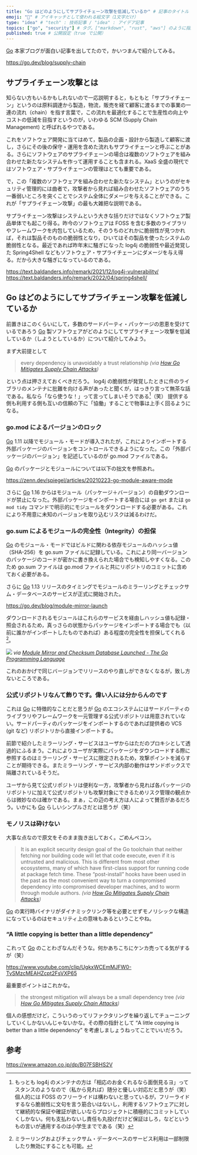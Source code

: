 ```yaml
---
title: "Go はどのようにしてサプライチェーン攻撃を低減しているか" # 記事のタイトル
emoji: "🤔" # アイキャッチとして使われる絵文字（1文字だけ）
type: "idea" # "tech" : 技術記事 / "idea" : アイデア記事
topics: ["go", "security"] # タグ。["markdown", "rust", "aws"] のように指定する
published: true # 公開設定（true で公開）
---
```


[Go] 本家ブログが面白い記事を出してたので，かいつまんで紹介してみる。

https://go.dev/blog/supply-chain

## サプライチェーン攻撃とは

知らない方もいるかもしれないので一応説明すると，もともと「サプライチェーン」というのは原料調達から製造，物流，販売を経て顧客に渡るまでの事業の一連の流れ（chain）を指す言葉で，この流れを最適化することで生産性の向上やコストの低減を目指すというのが，いわゆる SCM (Supply Chain Management) と呼ばれるやつである。

これをソフトウェア開発に当てはめて，製品の企画・設計から製造して顧客に渡し，さらにその後の保守・運用を含めた流れもサプライチェーンと呼ぶことがある。さらにソフトウェアのサプライチェーンの場合は複数のソフトウェアを組み合わせた新たなシステムを作って運用することも含まれる。XaaS 全盛の現代ではソフトウェア・サプライチェーンの管理はとても重要である。

で，この「複数のソフトウェアを組み合わせた新たなシステム」というのがセキュリティ管理的には曲者で，攻撃者から見れば組み合わせたソフトウェアのうち一番弱いところを突くことでシステム全体にダメージを与えることができる。これが「サプライチェーン攻撃」の最も大雑把な説明である。

サプライチェーン攻撃はシステムという大きな括りだけではなくソフトウェア製品単体でも起こり得る。昨今のソフトウェアは FOSS を含む多数のライブラリやフレームワークを内包しているため，そのうちのどれかに脆弱性が見つかれば，それは製品そのものの脆弱性となり，ひいてはその製品を使ったシステムの脆弱性となる。最近であれば昨年末に騒ぎになった log4j の脆弱性や最近発覚した Spring4Shell などもソフトウェア・サプライチェーンにダメージを与え得る。だから大きな騒ぎになっているのである。

https://text.baldanders.info/remark/2021/12/log4j-vulnerability/
https://text.baldanders.info/remark/2022/04/spring4shell/

## Go はどのようにしてサプライチェーン攻撃を低減しているか

前置きはこのくらいにして，多数のサードパーティ・パッケージの恩恵を受けているであろう [Go] 製ソフトウェアがどのようにしてサプライチェーン攻撃を低減しているか（しようとしているか）について紹介してみよう。

まず大前提として

> every dependency is unavoidably a trust relationship
*(via [How Go Mitigates Supply Chain Attacks](https://go.dev/blog/supply-chain))*

という点は押さえておくべきだろう。 log4j の脆弱性が発覚したときに件のライブラリのメンテナに批難を向ける声があったと聞くが，はっきり言って無茶な話である。私なら「なら使うな！」って言ってしまいそうである[^log4j]（笑） 提供する側も利用する側も互いの信頼の下に「協働」することで物事は上手く回るようになる。

[^log4j]: もっとも log4j のメンテナの方は「相応のお金くれるなら面倒見るヨ」ってスタンスのようなので（私から見れば）随分と優しい対応だと思うが（笑） 個人的には FOSS のフリーライドは構わないと思っているが，フリーライドするなら脆弱性に文句を言う筋合いはないし，利用するソフトウェアに対して継続的な保証や確証が欲しいならプロジェクトに積極的にコミットしていくしかない。何も支払わないし責任も丸投げだけど保証はしろ，などというもの言いが通用するのは小学生までである（笑）

### go.mod によるバージョンのロック

[Go] 1.11 以降でモジュール・モードが導入されたが，これによりインポートする外部パッケージのバージョンをコントロールできるようになった。この「外部パッケージのバージョン」を記述しているのが go.mod ファイルである。

[Go] のパッケージとモジュールについては以下の拙文を参照あれ。

https://zenn.dev/spiegel/articles/20210223-go-module-aware-mode

さらに [Go] 1.16 からはモジュール（パッケージ＋バージョン）の自動ダウンロードが禁止になった。外部パッケージをインポートする場合には `go get` または `go mod tidy` コマンドで明示的にモジュールをダウンロードする必要がある。これにより不用意に未知のバージョンを取り込むリスクは減るわけだ。

### go.sum によるモジュールの完全性（Integrity）の担保

[Go] のモジュール・モードではビルドに関わる依存モジュールのハッシュ値（SHA-256）を go.sum ファイルに記録している。これにより同一バージョンのパッケージのコードが密かに書き換えられた場合でも検知しやすくなる。このため go.sum ファイルは go.mod ファイルと共にリポジトリのコミットに含めておく必要がある。

さらに [Go] 1.13 リリースのタイミングでモジュールのミラーリングとチェックサム・データベースのサービスが正式に開始された。

https://go.dev/blog/module-mirror-launch

ダウンロードされるモジュールはこれらのサービスを経由しハッシュ値も記録・照会されるため，真っさらの状態からパッケージをインポートする場合でも（以前に誰かがインポートしたものであれば）ある程度の完全性を担保してくれる[^disable]。

![](https://go.dev/blog/module-mirror-launch/sumdb-protocol.png)
*via [Module Mirror and Checksum Database Launched - The Go Programming Language](https://go.dev/blog/module-mirror-launch)*

[^disable]: ミラーリングおよびチェックサム・データベースのサービス利用は一部制限したり無効にすることも可能。

これのおかげで同じバージョンでリリースのやり直しができなくなるが，致し方ないところである。

### 公式リポジトリなんて飾りです。偉い人には分からんのです

これは [Go] に特徴的なことだと思うが [Go] のエコシステムにはサードパーティのライブラリやフレームワークを一元管理する公式リポジトリは用意されていない。サードパーティのパッケージをインポートするのであれば提供者の VCS (git など) リポジトリから直接インポートする。

前節で紹介したミラーリング・サービスはユーザからはただのプロキシとして透過的にふるまう。これによりユーザが実際にパッケージをダウンロードする際に参照するのはミラーリング・サービスに限定されるため，攻撃ポイントを減らすことが期待できる。またミラーリング・サービス内部の動作はサンドボックスで隔離されているそうだ。

ユーザから見て公式リポジトリは便利な一方，攻撃者から見れば各パッケージのリポジトリに加えて公式リポジトリも攻撃対象にできるためリスク管理の観点からは微妙なのは確かである。まぁ，この辺の考え方は人によって賛否があるだろう。いかにも [Go] らしいシンプルさだとは思うが（笑）

### モノリスは砕けない

大事な点なので原文をそのまま抜き出しておく。ごめんペコン。

>It is an explicit security design goal of the Go toolchain that neither fetching nor building code will let that code execute, even if it is untrusted and malicious. This is different from most other ecosystems, many of which have first-class support for running code at package fetch time. These “post-install” hooks have been used in the past as the most convenient way to turn a compromised dependency into compromised developer machines, and to worm through module authors.
*(via [How Go Mitigates Supply Chain Attacks](https://go.dev/blog/supply-chain))*

[Go] の実行時バイナリがダイナミックリンク等を必要とせずモノリシックな構造になっているのはセキュリティ上の意味もあるということやね。

### “A little copying is better than a little dependency”

これって [Go] のことわざなんだそうな。何かあちこちにケンカ売ってる気がするが（笑）

https://www.youtube.com/clip/UgkxWCEmMJFW0-TvSMzcMEAHZcpt2FsVXP65

最重要ポイントはこれかな。

>the strongest mitigation will always be a small dependency tree
*(via [How Go Mitigates Supply Chain Attacks](https://go.dev/blog/supply-chain))*

個人の感想だけど，こういうのってリファクタリングを繰り返してチューニングしていくしかないんじゃないかな。その際の指針として “A little copying is better than a little dependency” を考慮しましょうねってことでいいだろう。

## 参考

https://www.amazon.co.jp/dp/B07FSBHS2V

[Go]: https://go.dev/ "The Go Programming Language"
